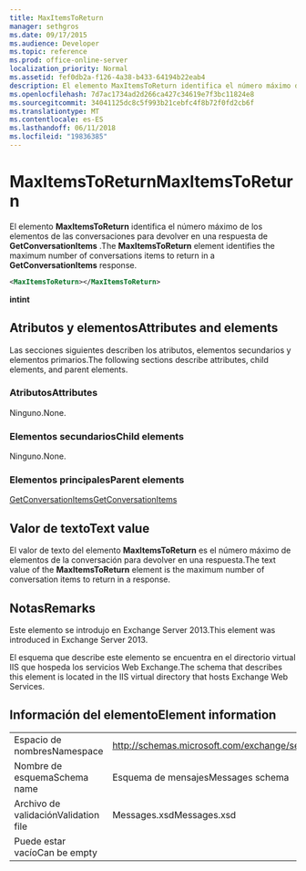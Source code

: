 ```yaml
---
title: MaxItemsToReturn
manager: sethgros
ms.date: 09/17/2015
ms.audience: Developer
ms.topic: reference
ms.prod: office-online-server
localization_priority: Normal
ms.assetid: fef0db2a-f126-4a38-b433-64194b22eab4
description: El elemento MaxItemsToReturn identifica el número máximo de los elementos de las conversaciones para devolver en una respuesta de GetConversationItems.
ms.openlocfilehash: 7d7ac1734ad2d266ca427c34619e7f3bc11824e8
ms.sourcegitcommit: 34041125dc8c5f993b21cebfc4f8b72f0fd2cb6f
ms.translationtype: MT
ms.contentlocale: es-ES
ms.lasthandoff: 06/11/2018
ms.locfileid: "19836385"
---
```

# <a name="maxitemstoreturn"></a><span data-ttu-id="6fbfe-103">MaxItemsToReturn</span><span class="sxs-lookup"><span data-stu-id="6fbfe-103">MaxItemsToReturn</span></span>

<span data-ttu-id="6fbfe-104">El elemento **MaxItemsToReturn** identifica el número máximo de los elementos de las conversaciones para devolver en una respuesta de **GetConversationItems** .</span><span class="sxs-lookup"><span data-stu-id="6fbfe-104">The **MaxItemsToReturn** element identifies the maximum number of conversations items to return in a **GetConversationItems** response.</span></span> 
  
```XML
<MaxItemsToReturn></MaxItemsToReturn>
```

 <span data-ttu-id="6fbfe-105">**int**</span><span class="sxs-lookup"><span data-stu-id="6fbfe-105">**int**</span></span>
## <a name="attributes-and-elements"></a><span data-ttu-id="6fbfe-106">Atributos y elementos</span><span class="sxs-lookup"><span data-stu-id="6fbfe-106">Attributes and elements</span></span>

<span data-ttu-id="6fbfe-107">Las secciones siguientes describen los atributos, elementos secundarios y elementos primarios.</span><span class="sxs-lookup"><span data-stu-id="6fbfe-107">The following sections describe attributes, child elements, and parent elements.</span></span>
  
### <a name="attributes"></a><span data-ttu-id="6fbfe-108">Atributos</span><span class="sxs-lookup"><span data-stu-id="6fbfe-108">Attributes</span></span>

<span data-ttu-id="6fbfe-109">Ninguno.</span><span class="sxs-lookup"><span data-stu-id="6fbfe-109">None.</span></span>
  
### <a name="child-elements"></a><span data-ttu-id="6fbfe-110">Elementos secundarios</span><span class="sxs-lookup"><span data-stu-id="6fbfe-110">Child elements</span></span>

<span data-ttu-id="6fbfe-111">Ninguno.</span><span class="sxs-lookup"><span data-stu-id="6fbfe-111">None.</span></span>
  
### <a name="parent-elements"></a><span data-ttu-id="6fbfe-112">Elementos principales</span><span class="sxs-lookup"><span data-stu-id="6fbfe-112">Parent elements</span></span>

[<span data-ttu-id="6fbfe-113">GetConversationItems</span><span class="sxs-lookup"><span data-stu-id="6fbfe-113">GetConversationItems</span></span>](getconversationitems.md)
  
## <a name="text-value"></a><span data-ttu-id="6fbfe-114">Valor de texto</span><span class="sxs-lookup"><span data-stu-id="6fbfe-114">Text value</span></span>

<span data-ttu-id="6fbfe-115">El valor de texto del elemento **MaxItemsToReturn** es el número máximo de elementos de la conversación para devolver en una respuesta.</span><span class="sxs-lookup"><span data-stu-id="6fbfe-115">The text value of the **MaxItemsToReturn** element is the maximum number of conversation items to return in a response.</span></span> 
  
## <a name="remarks"></a><span data-ttu-id="6fbfe-116">Notas</span><span class="sxs-lookup"><span data-stu-id="6fbfe-116">Remarks</span></span>

<span data-ttu-id="6fbfe-117">Este elemento se introdujo en Exchange Server 2013.</span><span class="sxs-lookup"><span data-stu-id="6fbfe-117">This element was introduced in Exchange Server 2013.</span></span>
  
<span data-ttu-id="6fbfe-118">El esquema que describe este elemento se encuentra en el directorio virtual IIS que hospeda los servicios Web Exchange.</span><span class="sxs-lookup"><span data-stu-id="6fbfe-118">The schema that describes this element is located in the IIS virtual directory that hosts Exchange Web Services.</span></span>
  
## <a name="element-information"></a><span data-ttu-id="6fbfe-119">Información del elemento</span><span class="sxs-lookup"><span data-stu-id="6fbfe-119">Element information</span></span>

|||
|:-----|:-----|
|<span data-ttu-id="6fbfe-120">Espacio de nombres</span><span class="sxs-lookup"><span data-stu-id="6fbfe-120">Namespace</span></span>  <br/> |http://schemas.microsoft.com/exchange/services/2006/messages  <br/> |
|<span data-ttu-id="6fbfe-121">Nombre de esquema</span><span class="sxs-lookup"><span data-stu-id="6fbfe-121">Schema name</span></span>  <br/> |<span data-ttu-id="6fbfe-122">Esquema de mensajes</span><span class="sxs-lookup"><span data-stu-id="6fbfe-122">Messages schema</span></span>  <br/> |
|<span data-ttu-id="6fbfe-123">Archivo de validación</span><span class="sxs-lookup"><span data-stu-id="6fbfe-123">Validation file</span></span>  <br/> |<span data-ttu-id="6fbfe-124">Messages.xsd</span><span class="sxs-lookup"><span data-stu-id="6fbfe-124">Messages.xsd</span></span>  <br/> |
|<span data-ttu-id="6fbfe-125">Puede estar vacío</span><span class="sxs-lookup"><span data-stu-id="6fbfe-125">Can be empty</span></span>  <br/> ||
   

